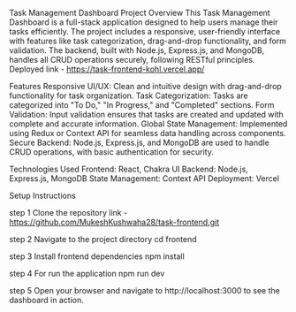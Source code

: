 Task Management Dashboard
Project Overview
This Task Management Dashboard is a full-stack application designed to help users manage their tasks efficiently. The project includes a responsive, user-friendly interface with features like task categorization, drag-and-drop functionality, and form validation. The backend, built with Node.js, Express.js, and MongoDB, handles all CRUD operations securely, following RESTful principles.
Deployed link - https://task-frontend-kohl.vercel.app/

Features
Responsive UI/UX: Clean and intuitive design with drag-and-drop functionality for task organization.
Task Categorization: Tasks are categorized into "To Do," "In Progress," and "Completed" sections.
Form Validation: Input validation ensures that tasks are created and updated with complete and accurate information.
Global State Management: Implemented using Redux or Context API for seamless data handling across components.
Secure Backend: Node.js, Express.js, and MongoDB are used to handle CRUD operations, with basic authentication for security.


Technologies Used
Frontend: React, Chakra UI
Backend: Node.js, Express.js, MongoDB
State Management: Context API
Deployment: Vercel

Setup Instructions

step 1 
Clone the repository
link - https://github.com/MukeshKushwaha28/task-frontend.git

step 2 
Navigate to the project directory
cd frontend

step 3 
Install frontend dependencies
npm install

step 4 
For run the application
npm run dev

step 5
Open your browser and navigate to http://localhost:3000 to see the dashboard in action.



